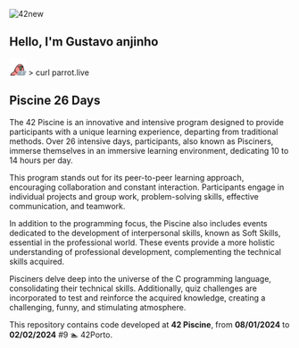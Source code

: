 ![42new](https://github.com/anjinhogustavo/42-Piscine/assets/98332278/3ccca3e6-f3cc-40dd-a442-9c6b8fbc793b)

## Hello, I'm Gustavo anjinho
<p>
<img width="30" src="https://raw.githubusercontent.com/ItsAnunesS/ItsAnunesS/main/src/img/parrots/laptop_parrot.gif"></a> > curl parrot.live
</p>

##  Piscine 26 Days

The 42 Piscine is an innovative and intensive program designed to provide participants with a unique learning experience, departing from traditional methods. Over 26 intensive days, participants, also known as Pisciners, immerse themselves in an immersive learning environment, dedicating 10 to 14 hours per day.

This program stands out for its peer-to-peer learning approach, encouraging collaboration and constant interaction. Participants engage in individual projects and group work, problem-solving skills, effective communication, and teamwork.

In addition to the programming focus, the Piscine also includes events dedicated to the development of interpersonal skills, known as Soft Skills, essential in the professional world. These events provide a more holistic understanding of professional development, complementing the technical skills acquired.

Pisciners delve deep into the universe of the C programming language, consolidating their technical skills. Additionally, quiz challenges are incorporated to test and reinforce the acquired knowledge, creating a challenging, funny, and stimulating atmosphere.

This repository contains code developed at **42 Piscine**, from **08/01/2024** to **02/02/2024** #9 🏊 42Porto.
<div align="center">

